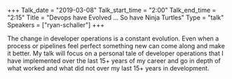 +++
Talk_date = "2019-03-08"
Talk_start_time = "2:00"
Talk_end_time = "2:15"
Title = "Devops have Evolved ... So have Ninja Turtles"
Type = "talk"
Speakers = ["ryan-schaller"]
+++

The change in developer operations is a constant evolution. Even when a process or pipelines feel perfect something new can come along and make it better. My talk will focus on a personal tale of developer operations that I have implemented over the last 15+ years of my career and go in depth of what worked and what did not over my last 15+ years in development. 

